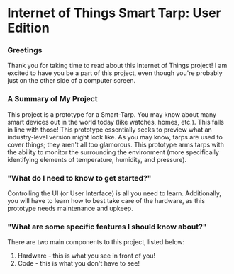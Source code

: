 # __Internet of Things Smart Tarp: User Edition__

### Greetings

Thank you for taking time to read about this Internet of Things project! I am
excited to have you be a part of this project, even though you're probably just on the
other side of a computer screen.

### A Summary of My Project

This project is a prototype for a Smart-Tarp. You may know about many smart devices out in the world today (like watches, homes, etc.). This falls in line with those! This prototype essentially seeks to preview what an industry-level version might look like. As you may know, tarps are used to cover things; they aren't all too glamorous. This prototype arms tarps with the ability to monitor the surrounding the environment (more specifically identifying elements of temperature, humidity, and pressure).

### "What do I need to know to get started?"

Controlling the UI (or User Interface) is all you need to learn. Additionally, you will have to learn how to best take care of the hardware, as this prototype needs maintenance and upkeep.



### "What are some specific features I should know about?"

There are two main components to this project, listed below:

1. Hardware - this is what you see in front of you!
2. Code - this is what you don't have to see!
